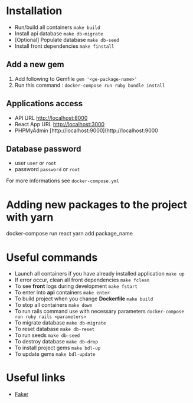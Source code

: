 # Installation
- Run/build all containers `make build`
- Install api database `make db-migrate`
- [Optional] Populate database `make db-seed`
- Install front dependencies `make finstall`

## Add a new gem
1. Add following to Gemfile `gem '<ge-package-name>'`
2. Run this command : `docker-compose run ruby bundle install`

## Applications access
- API URL [http://localhost:8000](http://localhost:8000)
- React App URL [http://localhost:3000](http://localhost:3000)
- PHPMyAdmin [http://localhost:9000](http://localhost:9000

## Database password
- user `user` or `root`
- password `password` or `root`

For more informations see `docker-compose.yml`

# Adding new packages to the project with yarn
docker-compose run react yarn add package_name

# Useful commands
- Launch all containers if you have already installed application `make up`
- If error occur, clean all front dependencies `make fclean`
- To see **front** logs during development `make fstart`
- To enter into **api** containers `make enter`
- To build project when you change **Dockerfile** `make build`
- To stop all containers `make down`
- To run rails command use with necessary parameters `docker-compose run ruby rails <parameters>`
- To migrate database `make db-migrate`
- To reset database `make db-reset`
- To run seeds `make db-seed`
- To destroy database `make db-drop`
- To install project gems `make bdl-up`
- To update gems `make bdl-update`

# Useful links
- [Faker](https://github.com/stympy/faker)
